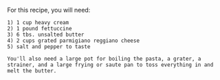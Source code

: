 For this recipe, you will need:

    1) 1 cup heavy cream
    2) 1 pound fettuccine
    3) 6 tbs. unsalted butter
    4) 2 cups grated parmigiano reggiano cheese
    5) salt and pepper to taste

    You'll also need a large pot for boiling the pasta, a grater, a strainer, and a large frying or saute pan to toss everything in and melt the butter. 